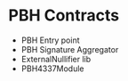 # PBH Contracts


- PBH Entry point
- PBH Signature Aggregator
- ExternalNullifier lib
- PBH4337Module